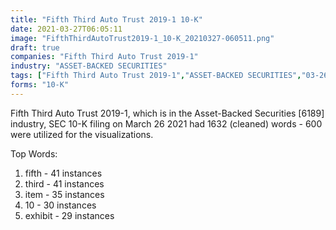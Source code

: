 ```yaml
---
title: "Fifth Third Auto Trust 2019-1 10-K"
date: 2021-03-27T06:05:11
image: "FifthThirdAutoTrust2019-1_10-K_20210327-060511.png"
draft: true
companies: "Fifth Third Auto Trust 2019-1"
industry: "ASSET-BACKED SECURITIES"
tags: ["Fifth Third Auto Trust 2019-1","ASSET-BACKED SECURITIES","03-26-2021","10-K"]
forms: "10-K"
---
```

Fifth Third Auto Trust 2019-1, which is in the Asset-Backed Securities [6189] industry, SEC 10-K filing on March 26 2021 had 1632 (cleaned) words - 600 were utilized for the visualizations.

Top Words:
1. fifth - 41 instances
2. third - 41 instances
3. item - 35 instances
4. 10 - 30 instances
5. exhibit - 29 instances
